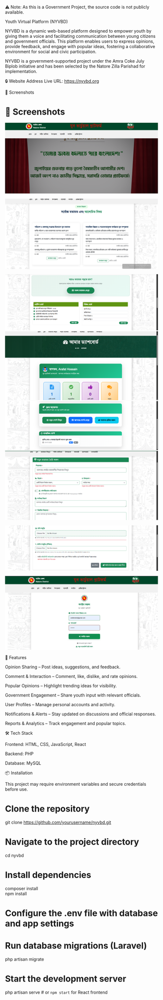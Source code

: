 
⚠️ Note: As this is a Government Project, the source code is not publicly available.

Youth Virtual Platform (NYVBD)

NYVBD is a dynamic web-based platform designed to empower youth by giving them a voice and facilitating communication between young citizens and government officials. This platform enables users to express opinions, provide feedback, and engage with popular ideas, fostering a collaborative environment for social and civic participation.

NYVBD is a government-supported project under the Amra Coke July Biplob initiative and has been selected by the Natore Zilla Parishad for implementation.

🔒 Website Address
Live URL: https://nyvbd.org


📸 Screenshots
# 📸 Screenshots
![Screenshot 1](https://github.com/arafatnahid/Youth-Virtual-Platfrom/blob/main/img/Screenshot_1333.png)

![Screenshot 2](https://github.com/arafatnahid/Youth-Virtual-Platfrom/blob/main/img/Screenshot_1334.png)

![Screenshot 3](https://github.com/arafatnahid/Youth-Virtual-Platfrom/blob/main/img/Screenshot_1335.png)
![Screenshot 4](https://github.com/arafatnahid/Youth-Virtual-Platfrom/blob/main/img/Screenshot_1336.png)
![Screenshot 5](https://github.com/arafatnahid/Youth-Virtual-Platfrom/blob/main/img/Screenshot_1337.png)
![Screenshot 6](https://github.com/arafatnahid/Youth-Virtual-Platfrom/blob/main/img/Screenshot_1338.png)

![Screenshot 7](https://github.com/arafatnahid/Youth-Virtual-Platfrom/blob/main/img/Screenshot_1339.png)

![Screenshot 8](https://github.com/arafatnahid/Youth-Virtual-Platfrom/blob/main/img/Screenshot_1340.png)

🚀 Features

Opinion Sharing – Post ideas, suggestions, and feedback.

Comment & Interaction – Comment, like, dislike, and rate opinions.

Popular Opinions – Highlight trending ideas for visibility.

Government Engagement – Share youth input with relevant officials.

User Profiles – Manage personal accounts and activity.

Notifications & Alerts – Stay updated on discussions and official responses.

Reports & Analytics – Track engagement and popular topics.

🛠️ Tech Stack

Frontend: HTML, CSS, JavaScript, React

Backend: PHP 

Database: MySQL 

📦 Installation

This project may require environment variables and secure credentials before use.

# Clone the repository
git clone https://github.com/yourusername/nyvbd.git

# Navigate to the project directory
cd nyvbd

# Install dependencies
composer install   
npm install        

# Configure the .env file with database and app settings

# Run database migrations (Laravel)
php artisan migrate

# Start the development server
php artisan serve  # or `npm start` for React frontend
